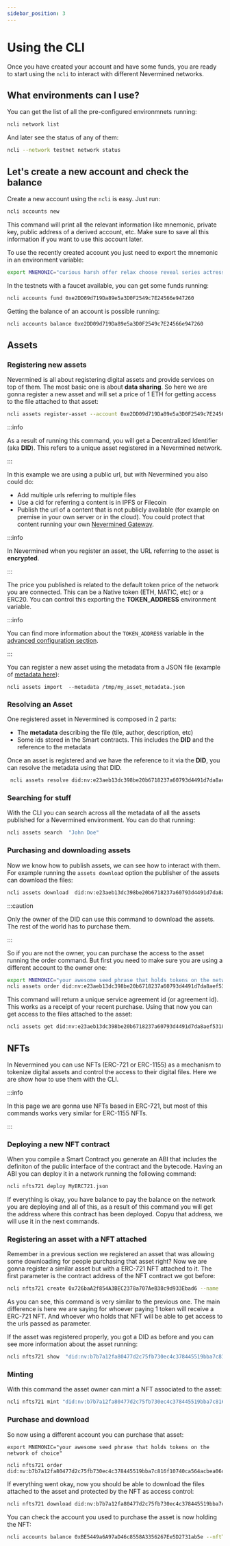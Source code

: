 ```yaml
---
sidebar_position: 3
---
```


# Using the CLI

Once you have created your account and have some funds, you are ready to start using the `ncli` to interact with different Nevermined networks.


## What environments can I use?

You can get the list of all the pre-configured environmnets running:

```bash
ncli network list
```

And later see the status of any of them:

```bash
ncli --network testnet network status
```

## Let's create a new account and check the balance

Create a new account using the `ncli` is easy. Just run:

```bash
ncli accounts new
```

This command will print all the relevant information like mnemonic, private key, public address of a derived account, etc. Make sure to save all this information if you want to use this account later.

To use the recently created account you just need to export the mnemonic in an environment variable:

```bash
export MNEMONIC="curious harsh offer relax choose reveal series actress message suspect today vocal"
```

In the testnets with a faucet available, you can get some funds running:

```bash
ncli accounts fund 0xe2DD09d719Da89e5a3D0F2549c7E24566e947260
```

Getting the balance of an account is possible running:

```bash
ncli accounts balance 0xe2DD09d719Da89e5a3D0F2549c7E24566e947260
```

## Assets

### Registering new assets

Nevermined is all about registering digital assets and provide services on top of them. The most basic one is about **data sharing**. So here we are gonna register a new asset and will set a price of 1 ETH for getting access to the file attached to that asset:

```bash
ncli assets register-asset --account 0xe2DD09d719Da89e5a3D0F2549c7E24566e947260 --name 'A picture about myself' --author 'John Doe' --price 1 --urls https://www.kazoart.com/blog/wp-content/uploads/2018/03/23-magritte-uomo-con-mela-100x70-70x50_jpg.jpg --contentType image/jpeg
```

:::info

As a result of running this command, you will get a Decentralized Identifier (aka **DID**). This refers to a unique asset registered in a Nevermined network. 

:::

In this example we are using a public url, but with Nevermined you also could do:

* Add multiple urls referring to multiple files
* Use a cid for referring a content is in IPFS or Filecoin
* Publish the url of a content that is not publicly available (for example on premise in your own server or in the cloud). You could protect that content running your own [Nevermined Gateway](/docs/architecture/components/gateway/gateway.md).

:::info

In Nevermined when you register an asset, the URL referring to the asset is **encrypted**.

:::

The price you published is related to the default token price of the network you are connected. This can be a Native token (ETH, MATIC, etc) or a ERC20.
You can control this exporting the **TOKEN_ADDRESS** environment variable. 

:::info

You can find more information about the `TOKEN_ADDRESS` variable in the [advanced configuration section](advanced_configuration.md).

:::

You can register a new asset using the metadata from a JSON file (example of [metadata here](https://github.com/nevermined-io/cli/blob/main/test/resources/example-1.json)):

```
ncli assets import  --metadata /tmp/my_asset_metadata.json
```

### Resolving an Asset

One registered asset in Nevermined is composed in 2 parts:

* The **metadata** describing the file (tile, author, description, etc)
* Some ids stored in the Smart contracts. This includes the **DID** and the reference to the metadata

Once an asset is registered and we have the reference to it via the **DID**, you can resolve the metadata using that DID. 

```bash
 ncli assets resolve did:nv:e23aeb13dc398be20b6718237a60793d4491d7da8aef53182ad2f05d8666c8d8
```

### Searching for stuff

With the CLI you can search across all the metadata of all the assets published for a Nevermined environment. You can do that running:

```bash
ncli assets search  "John Doe"
```

### Purchasing and downloading assets

Now we know how to publish assets, we can see how to interact with them. For example running the `assets download` option the publisher of the assets can download the files:

```bash
ncli assets download  did:nv:e23aeb13dc398be20b6718237a60793d4491d7da8aef53182ad2f05d8666c8d8  --path /tmp 
```

:::caution

Only the owner of the DID can use this command to download the assets. The rest of the world has to purchase them.

:::

So if you are not the owner, you can purchase the access to the asset running the order command. But first you need to make sure you are using a different account to the owner one:

```bash
export MNEMONIC="your awesome seed phrase that holds tokens on the network of choice"
ncli assets order did:nv:e23aeb13dc398be20b6718237a60793d4491d7da8aef53182ad2f05d8666c8d8
```

This command will return a unique service agreement id (or agreement id). This works as a receipt of your recent purchase. Using that now you can get access to the files attached to the asset:

```bash
ncli assets get did:nv:e23aeb13dc398be20b6718237a60793d4491d7da8aef53182ad2f05d8666c8d8 --agreementId 0x13d435886660cd2c411fd758db09db04b48ca1f1901b0bb449812e6e2eb603f3 --path /tmp
```

## NFTs

In Nevermined you can use NFTs (ERC-721 or ERC-1155) as a mechanism to tokenize digital assets and control the access to their digital files. Here we are show how to use them with the CLI.

:::info

In this page we are gonna use NFTs based in ERC-721, but most of this commands works very similar for ERC-1155 NFTs.

:::

### Deploying a new NFT contract

When you compile a Smart Contract you generate an ABI that includes the definiton of the public interface of the contract and the bytecode. Having an ABI you can deploy it in a network running the following command:

```bash
ncli nfts721 deploy MyERC721.json
```

If everything is okay, you have balance to pay the balance on the network you are deploying and all of this, as a result of this command you will get the address where this contract has been deployed. Copyu that address, we will use it in the next commands.

### Registering an asset with a NFT attached

Remember in a previous section we registered an asset that was allowing some downloading for people purchasing that asset right? Now we are gonna register a similar asset but with a ERC-721 NFT attached to it. The first parameter is the contract address of the NFT contract we got before:

```bash
ncli nfts721 create 0x726baA2f854A3BEC2378a707AeB38c9d933Ebad6 --name 'A picture about myself' --author 'John Doe' --price 1 --urls https://www.kazoart.com/blog/wp-content/uploads/2018/03/23-magritte-uomo-con-mela-100x70-70x50_jpg.jpg --contentType image/jpeg
```

As you can see, this command is very similar to the previous one. The main difference is here we are saying for whoever paying 1 token will receive a ERC-721 NFT. And whoever who holds that NFT will be able to get access to the urls passed as parameter.

If the asset was registered properly, you got a DID as before and you can see more information about the asset running:

```bash
ncli nfts721 show  "did:nv:b7b7a12fa80477d2c75fb730ec4c378445519bba7c816f10740ca564acbea06c" --nftAddress 0x726baA2f854A3BEC2378a707AeB38c9d933Ebad6
```

### Minting

With this command the asset owner can mint a NFT associated to the asset:

```bash
ncli nfts721 mint "did:nv:b7b7a12fa80477d2c75fb730ec4c378445519bba7c816f10740ca564acbea06c" 0x726baA2f854A3BEC2378a707AeB38c9d933Ebad6 --uri http://nevermined.io/metadata.json
```

### Purchase and download

So now using a different account you can purchase that asset:

```
export MNEMONIC="your awesome seed phrase that holds tokens on the network of choice"

ncli nfts721 order did:nv:b7b7a12fa80477d2c75fb730ec4c378445519bba7c816f10740ca564acbea06c
```

If everything went okay, now you should be able to download the files attached to the asset and protected by the NFT as access control:

```bash
ncli nfts721 download did:nv:b7b7a12fa80477d2c75fb730ec4c378445519bba7c816f10740ca564acbea06c --destination /tmp --account 0xBE5449a6A97aD46c8558A3356267Ee5D2731ab5e
```

You can check the account you used to purchase the asset is now holding the NFT:

```bash
ncli accounts balance 0xBE5449a6A97aD46c8558A3356267Ee5D2731ab5e --nftTokenAddress 0x726baA2f854A3BEC2378a707AeB38c9d933Ebad6
```
